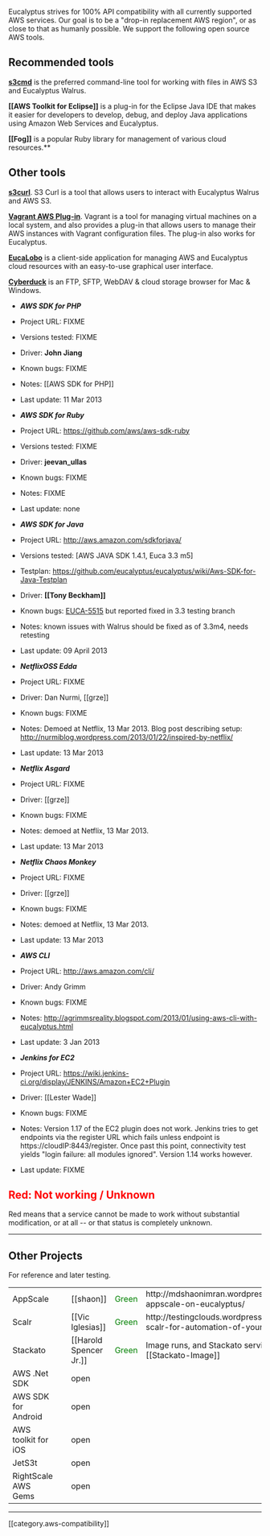 Eucalyptus strives for 100% API compatibility with all currently supported AWS services. Our goal is to be a "drop-in replacement AWS region", or as close to that as humanly possible.  We support the following open source AWS tools.

## Recommended tools

**[s3cmd](https://github.com/eucalyptus/eucalyptus/wiki/HowTo-use-s3cmd-with-Eucalyptus)** is the preferred command-line tool for working with files in AWS S3 and Eucalyptus Walrus.

**[[AWS Toolkit for Eclipse]]** is a plug-in for the Eclipse Java IDE that makes it easier for developers to develop, debug, and deploy Java applications using Amazon Web Services and Eucalyptus.

**[[Fog]]** is a popular Ruby library for management of various cloud resources.**

## Other tools

**[s3curl](http://www.eucalyptus.com/eucalyptus-cloud/tools/s3curl)**. S3 Curl is a tool that allows users to interact with Eucalyptus Walrus and AWS S3.

**[Vagrant AWS Plug-in](https://github.com/mitchellh/vagrant-aws)**.  Vagrant is a tool for managing virtual machines on a local system, and also provides a plug-in that allows users to manage their AWS instances with Vagrant configuration files.  The plug-in also works for Eucalyptus.

**[EucaLobo](https://github.com/viglesiasce/EucaLobo)** is a client-side application for managing AWS and Eucalyptus cloud resources with an easy-to-use graphical user interface.

**[Cyberduck](http://cyberduck.ch/)** is an FTP, SFTP, WebDAV & cloud storage browser for Mac & Windows.

* _**AWS SDK for PHP**_
 * Project URL: FIXME
 * Versions tested: FIXME
 * Driver: **John Jiang**
 * Known bugs: FIXME
 * Notes: [[AWS SDK for PHP]]
 * Last update: 11 Mar 2013

* _**AWS SDK for Ruby**_ 
 * Project URL: https://github.com/aws/aws-sdk-ruby
 * Versions tested: FIXME
 * Driver: **jeevan_ullas**
 * Known bugs: FIXME
 * Notes: FIXME
 * Last update: none

* _**AWS SDK for Java**_ 
 * Project URL: http://aws.amazon.com/sdkforjava/
 * Versions tested: [AWS JAVA SDK 1.4.1, Euca 3.3 m5]
 * Testplan: https://github.com/eucalyptus/eucalyptus/wiki/Aws-SDK-for-Java-Testplan
 * Driver: **[[Tony Beckham]]**
 * Known bugs: [EUCA-5515](https://eucalyptus.atlassian.net/browse/EUCA-5515) but reported fixed in 3.3 testing branch
 * Notes: known issues with Walrus should be fixed as of 3.3m4, needs retesting
 * Last update: 09 April 2013



* _**NetflixOSS Edda**_
 * Project URL: FIXME
 * Driver: Dan Nurmi, [[grze]]
 * Known bugs: FIXME
 * Notes: Demoed at Netflix, 13 Mar 2013. Blog post describing setup: http://nurmiblog.wordpress.com/2013/01/22/inspired-by-netflix/
 * Last update: 13 Mar 2013

* _**Netflix Asgard**_
 * Project URL: FIXME
 * Driver: [[grze]]
 * Known bugs: FIXME
 * Notes: demoed at Netflix, 13 Mar 2013.
 * Last update: 13 Mar 2013

* _**Netflix Chaos Monkey**_
 * Project URL: FIXME
 * Driver: [[grze]]
 * Known bugs: FIXME
 * Notes: demoed at Netflix, 13 Mar 2013.
 * Last update: 13 Mar 2013

* _**AWS CLI**_
 * Project URL: http://aws.amazon.com/cli/
 * Driver: Andy Grimm
 * Known bugs: FIXME
 * Notes: http://agrimmsreality.blogspot.com/2013/01/using-aws-cli-with-eucalyptus.html
 * Last update: 3 Jan 2013

* _**Jenkins for EC2**_
 * Project URL: https://wiki.jenkins-ci.org/display/JENKINS/Amazon+EC2+Plugin
 * Driver: [[Lester Wade]]
 * Known bugs: FIXME
 * Notes: Version 1.17 of the EC2 plugin does not work. Jenkins tries to get endpoints via the register URL which fails unless endpoint is https://cloudIP:8443/register. Once past this point, connectivity test yields "login failure: all modules ignored". Version 1.14 works however.
 * Last update: FIXME

## <font color="red">Red: Not working / Unknown</font>

Red means that a service cannot be made to work without substantial modification, or at all -- or that status is completely unknown.

*****

## Other Projects

For reference and later testing.

<table>
  <tr><td>AppScale</td><td>&nbsp;</td><td>[[shaon]]</td><td><font color="green">Green</font></td><td>http://mdshaonimran.wordpress.com/2013/03/01/run-appscale-on-eucalyptus/</td></tr>
  <tr><td>Scalr</td><td>&nbsp;</td><td>[[Vic Iglesias]]</td><td><font color="green">Green</font></td><td>http://testingclouds.wordpress.com/2013/01/23/using-scalr-for-automation-of-your-eucalyptus-cloud/</td></tr>
  <tr><td>Stackato</td><td>&nbsp;</td><td>[[Harold Spencer Jr.]]</td><td><font color="green">Green</font></td><td>Image runs, and Stackato services work. More info: [[Stackato-Image]]</td></tr>
  <tr><td>AWS .Net SDK</td><td>&nbsp;</td><td>open</td><td>&nbsp;</td><td>&nbsp;</td></tr>
  <tr><td>AWS SDK for Android</td><td>&nbsp;</td><td>open</td><td>&nbsp;</td><td>&nbsp;</td></tr>
  <tr><td>AWS toolkit for iOS</td><td>&nbsp;</td><td>open</td><td>&nbsp;</td><td>&nbsp;</td></tr>
  <tr><td>JetS3t</td><td>&nbsp;</td><td>open</td><td>&nbsp;</td><td>&nbsp;</td></tr>
  <tr><td>RightScale AWS Gems</td><td>&nbsp;</td><td>open</td><td>&nbsp;</td><td>&nbsp;</td></tr>
</table>

*****

[[category.aws-compatibility]]